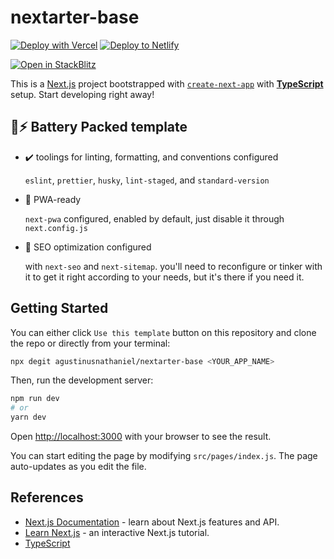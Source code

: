 # nextarter-base

[![Deploy with Vercel](https://vercel.com/button)](https://vercel.com/import/git?s=https://github.com/agustinusnathaniel/nextarter-base) [![Deploy to Netlify](https://www.netlify.com/img/deploy/button.svg)](https://app.netlify.com/start/deploy?repository=https://github.com/agustinusnathaniel/nextarter-base)

[![Open in StackBlitz](https://developer.stackblitz.com/img/open_in_stackblitz.svg)](https://stackblitz.com/github/agustinusnathaniel/nextarter-base)

This is a [Next.js](https://nextjs.org/) project bootstrapped with [`create-next-app`](https://github.com/vercel/next.js/tree/canary/packages/create-next-app) with [**TypeScript**](https://www.typescriptlang.org) setup.
Start developing right away!

## 🔋⚡ Battery Packed template

- ✔️ toolings for linting, formatting, and conventions configured

  `eslint`, `prettier`, `husky`, `lint-staged`, and `standard-version`

- 📱 PWA-ready

  `next-pwa` configured, enabled by default, just disable it through `next.config.js`

- 🔎 SEO optimization configured

  with `next-seo` and `next-sitemap`. you'll need to reconfigure or tinker with it to get it right according to your needs, but it's there if you need it.

## Getting Started

You can either click `Use this template` button on this repository and clone the repo or directly from your terminal:

```bash
npx degit agustinusnathaniel/nextarter-base <YOUR_APP_NAME>
```

Then, run the development server:

```bash
npm run dev
# or
yarn dev
```

Open [http://localhost:3000](http://localhost:3000) with your browser to see the result.

You can start editing the page by modifying `src/pages/index.js`. The page auto-updates as you edit the file.

## References

- [Next.js Documentation](https://nextjs.org/docs) - learn about Next.js features and API.
- [Learn Next.js](https://nextjs.org/learn) - an interactive Next.js tutorial.
- [TypeScript](https://www.typescriptlang.org)
